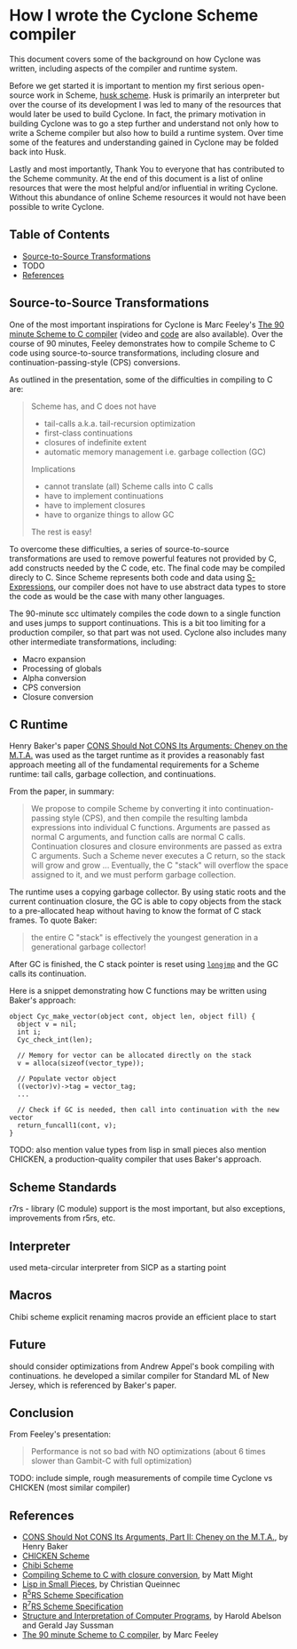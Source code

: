 # How I wrote the Cyclone Scheme compiler

This document covers some of the background on how Cyclone was written, including aspects of the compiler and runtime system. 

Before we get started it is important to mention my first serious open-source work in Scheme, [husk scheme](http://justinethier.github.io/husk-scheme). Husk is primarily an interpreter but over the course of its development I was led to many of the resources that would later be used to build Cyclone. In fact, the primary motivation in building Cyclone was to go a step further and understand not only how to write a Scheme compiler but also how to build a runtime system. Over time some of the features and understanding gained in Cyclone may be folded back into Husk.

Lastly and most importantly, Thank You to everyone that has contributed to the Scheme community. At the end of this document is a list of online resources that were the most helpful and/or influential in writing Cyclone. Without this abundance of online Scheme resources it would not have been possible to write Cyclone.

## Table of Contents

- [Source-to-Source Transformations](#source-to-source-transformations)
- TODO
- [References](#references)

## Source-to-Source Transformations
One of the most important inspirations for Cyclone is Marc Feeley's [The 90 minute Scheme to C compiler](http://churchturing.org/y/90-min-scc.pdf) (video and [code](https://github.com/justinethier/nugget/tree/master/90-min-scc) are also available). Over the course of 90 minutes, Feeley demonstrates how to compile Scheme to C code using source-to-source transformations, including closure and continuation-passing-style (CPS) conversions. 

As outlined in the presentation, some of the difficulties in compiling to C are:

> Scheme has, and C does not have
>  -  tail-calls a.k.a. tail-recursion optimization
>  -  first-class continuations
>  -  closures of indefinite extent
>  -  automatic memory management i.e. garbage collection (GC)
>
> Implications
>  -  cannot translate (all) Scheme calls into C calls
>  -  have to implement continuations
>  -  have to implement closures
>  -  have to organize things to allow GC
>
> The rest is easy!

To overcome these difficulties, a series of source-to-source transformations are used to remove powerful features not provided by C, add constructs needed by the C code, etc. The final code may be compiled direcly to C. Since Scheme represents both code and data using [S-Expressions](https://en.wikipedia.org/wiki/S-expression), our compiler does not have to use abstract data types to store the code as would be the case with many other languages.

The 90-minute scc ultimately compiles the code down to a single function and uses jumps to support continuations. This is a bit too limiting for a production compiler, so that part was not used. Cyclone also includes many other intermediate transformations, including:

- Macro expansion
- Processing of globals
- Alpha conversion
- CPS conversion
- Closure conversion

## C Runtime
Henry Baker's paper [CONS Should Not CONS Its Arguments: Cheney on the M.T.A.](http://www.pipeline.com/~hbaker1/CheneyMTA.html) was used as the target runtime as it provides a reasonably fast approach meeting all of the fundamental requirements for a Scheme runtime: tail calls, garbage collection, and continuations.

From the paper, in summary:

> We propose to compile Scheme by converting it into continuation-passing style (CPS), and then compile the resulting lambda expressions into individual C functions. Arguments are passed as normal C arguments, and function calls are normal C calls. Continuation closures and closure environments are passed as extra C arguments. Such a Scheme never executes a C return, so the stack will grow and grow ... Eventually, the C "stack" will overflow the space assigned to it, and we must perform garbage collection. 

The runtime uses a copying garbage collector. By using static roots and the current continuation closure, the GC is able to copy objects from the stack to a pre-allocated heap without having to know the format of C stack frames. To quote Baker:

> the entire C "stack" is effectively the youngest generation in a generational garbage collector!

After GC is finished, the C stack pointer is reset using [`longjmp`](http://man7.org/linux/man-pages/man3/longjmp.3.html) and the GC calls its continuation. 

Here is a snippet demonstrating how C functions may be written using Baker's approach:

    object Cyc_make_vector(object cont, object len, object fill) {
      object v = nil;
      int i;
      Cyc_check_int(len);

      // Memory for vector can be allocated directly on the stack
      v = alloca(sizeof(vector_type));

      // Populate vector object
      ((vector)v)->tag = vector_tag;
      ... 

      // Check if GC is needed, then call into continuation with the new vector
      return_funcall1(cont, v);
    }

TODO:
also mention value types from lisp in small pieces
also mention CHICKEN, a production-quality compiler that uses Baker's approach.

## Scheme Standards

r7rs - library (C module) support is the most important, but also exceptions, improvements from r5rs, etc.


## Interpreter

used meta-circular interpreter from SICP as a starting point

## Macros

Chibi scheme explicit renaming macros provide an efficient place to start

## Future

should consider optimizations from Andrew Appel's book compiling with continuations. he developed a similar compiler for Standard ML of New Jersey, which is referenced by Baker's paper.

## Conclusion

From Feeley's presentation:

> Performance is not so bad with NO optimizations (about 6 times slower than Gambit-C with full optimization)

TODO: include simple, rough measurements of compile time Cyclone vs CHICKEN (most similar compiler)

## References

- [CONS Should Not CONS Its Arguments, Part II: Cheney on the M.T.A.](http://www.pipeline.com/~hbaker1/CheneyMTA.html), by Henry Baker
- [CHICKEN Scheme](http://www.call-cc.org/)
- [Chibi Scheme](https://github.com/ashinn/chibi-scheme)
- [Compiling Scheme to C with closure conversion](http://matt.might.net/articles/compiling-scheme-to-c/), by Matt Might
- [Lisp in Small Pieces](http://pagesperso-systeme.lip6.fr/Christian.Queinnec/WWW/LiSP.html), by Christian Queinnec
- [R<sup>5</sup>RS Scheme Specification](http://www.schemers.org/Documents/Standards/R5RS/HTML/)
- [R<sup>7</sup>RS Scheme Specification](http://trac.sacrideo.us/wg/wiki)
- [Structure and Interpretation of Computer Programs](https://mitpress.mit.edu/sicp/full-text/book/book.html), by Harold Abelson and Gerald Jay Sussman
- [The 90 minute Scheme to C compiler](http://churchturing.org/y/90-min-scc.pdf), by Marc Feeley
